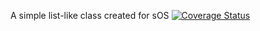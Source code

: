 A simple list-like class created for sOS
[![Coverage Status](https://coveralls.io/repos/github/Zee1234/List.lua/badge.svg?branch=master)](https://coveralls.io/github/Zee1234/List.lua?branch=master)
